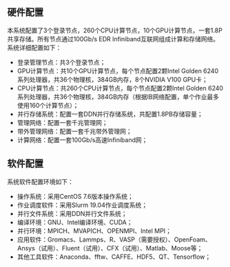 ## 硬件配置

本系统配置了3个登录节点，260个CPU计算节点，10个GPU计算节点，一套1.8P 共享存储。所有节点通过100Gb/s EDR Infiniband互联网组成计算和存储网络。系统详细配置如下：

- 登录管理节点：共3个登录节点；
- GPU计算节点：共10个GPU计算节点，每个节点配置2颗Intel Golden 6240系列处理器，共36个物理核，384GB内存，8个NVIDIA V100 GPU卡；
- CPU计算节点：共260个CPU计算节点，每个节点配置2颗Intel Golden 6240系列处理器，共36个物理核，384GB内存（根据IB网络配置，单个作业最多使用160个计算节点）；
- 并行存储系统：配置一套DDN并行存储系统，共配置1.8PB存储容量；
- 管理网络：配置一套千兆管理网；
- 带外管理网络：配置一套千兆带外管理网；
- 计算网络：配置一套100Gb/s高速Infiniband网；

## 软件配置

系统软件配置环境如下：

- 操作系统：采用CentOS 7.6版本操作系统；
- 作业调度软件：采用Slurm 19.04作业调度系统；
- 并行文件系统：采用DDN并行文件系统；
- 编译环境：GNU、Intel编译环境、CUDA；
- 并行环境：MPICH、MVAPICH、OPENMPI、Intel MPI；
- 应用软件：Gromacs、Lammps、R、VASP（需要授权）、OpenFoam、Ansys（试用）、Fluent（试用）、CFX（试用）、Matlab、Moose等；
- 其他工具软件：Anaconda、fftw、CAFFE、HDF5、QT、Tensorflow；

